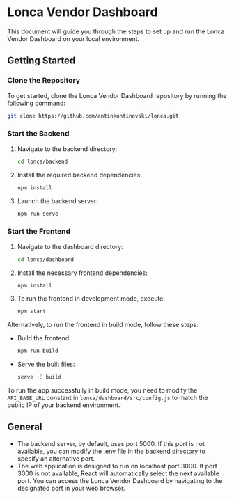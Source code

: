 # Lonca Vendor Dashboard

This document will guide you through the steps to set up and run the Lonca Vendor Dashboard on your local environment.

## Getting Started

### Clone the Repository

To get started, clone the Lonca Vendor Dashboard repository by running the following command:

```bash
git clone https://github.com/antinkuntinovski/lonca.git
```

### Start the Backend

1. Navigate to the backend directory:
   ```bash
   cd lonca/backend
   ```

2. Install the required backend dependencies:
   ```bash
   npm install
   ```

3. Launch the backend server:
   ```bash
   npm run serve
   ```

### Start the Frontend

1. Navigate to the dashboard directory:
   ```bash
   cd lonca/dashboard
   ```

2. Install the necessary frontend dependencies:
   ```bash
   npm install
   ```

3. To run the frontend in development mode, execute:
   ```bash
   npm start
   ```

Alternatively, to run the frontend in build mode, follow these steps:

   - Build the frontend:
     ```bash
     npm run build
     ```

   - Serve the built files:
     ```bash
     serve -S build
     ```

   To run the app successfully in build mode, you need to modify the `API_BASE_URL` constant in `lonca/dashboard/src/config.js` to match the public IP of your backend environment.

## General

- The backend server, by default, uses port 5000. If this port is not available, you can modify the .env file in the backend directory to specify an alternative port.
- The web application is designed to run on localhost port 3000. If port 3000 is not available, React will automatically select the next available port. You can access the Lonca Vendor Dashboard by navigating to the designated port in your web browser.

